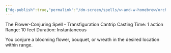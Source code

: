 ```yaml
---
{"dg-publish":true,"permalink":"/dm-screen/spells/w-and-w-homebrew/orchideous/"}
---
```


The Flower-Conjuring Spell - Transfiguration Cantrip 
Casting Time: 1 action 
Range: 10 feet 
Duration: Instantaneous 

You conjure a blooming flower, bouquet, or wreath in the desired location within range.